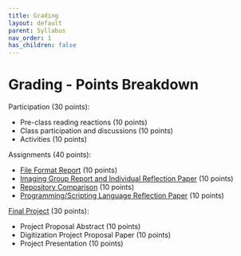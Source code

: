 ```yaml
---
title: Grading
layout: default
parent: Syllabus
nav_order: 1
has_children: false
---
```


# Grading - Points Breakdown

Participation (30 points):
* Pre-class reading reactions (10 points)
* Class participation and discussions (10 points)
* Activities (10 points)

Assignments (40 points):
* [File Format Report](/Assignments/file_format_report.md) (10 points)
* [Imaging Group Report and Individual Reflection Paper](/Assignments/imaging_conservation_review.md) (10 points)
* [Repository Comparison](/Assignments/repository_comparison.md) (10 points)
* [Programming/Scripting Language Reflection Paper](/Assignments/repository_comparison.md) (10 points)

[Final Project](/Assignments/final_project.md) (30 points):
* Project Proposal Abstract (10 points)
* Digitization Project Proposal Paper (10 points)
* Project Presentation (10 points)
